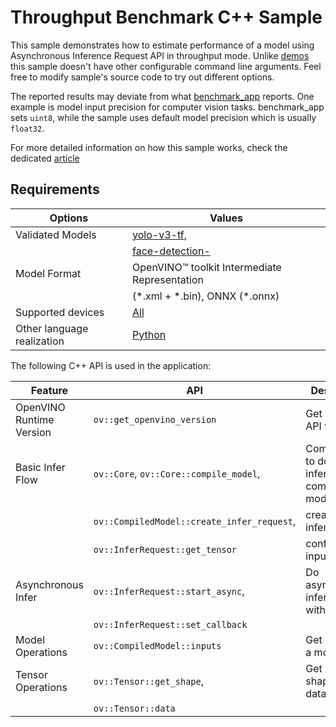 # Throughput Benchmark C++ Sample

This sample demonstrates how to estimate performance of a model using Asynchronous Inference Request API in throughput mode. Unlike [demos](https://github.com/openvinotoolkit/open_model_zoo/tree/master/demos) this sample doesn't have other configurable command line arguments. Feel free to modify sample's source code to try out different options.

The reported results may deviate from what [benchmark_app](https://docs.openvino.ai/2025/get-started/learn-openvino/openvino-samples/benchmark-tool.html) reports. One example is model input precision for computer vision tasks. benchmark_app sets ``uint8``, while the sample uses default model precision which is usually ``float32``.

For more detailed information on how this sample works, check the dedicated [article](https://docs.openvino.ai/2025/get-started/learn-openvino/openvino-samples/throughput-benchmark.html)

## Requirements

| Options                     | Values                                                                                                                         |
| ----------------------------| -------------------------------------------------------------------------------------------------------------------------------|
| Validated Models            | [yolo-v3-tf](https://github.com/openvinotoolkit/open_model_zoo/tree/master/models/public/yolo-v3-tf),                          |
|                             | [face-detection-](https://github.com/openvinotoolkit/open_model_zoo/tree/master/models/intel/face-detection-0200)              |
| Model Format                | OpenVINO™ toolkit Intermediate Representation                                                                                  |
|                             | (\*.xml + \*.bin), ONNX (\*.onnx)                                                                                              |
| Supported devices           | [All](https://docs.openvino.ai/2025/about-openvino/compatibility-and-support/supported-devices.html)                           |
| Other language realization  | [Python](https://docs.openvino.ai/2025/get-started/learn-openvino/openvino-samples/throughput-benchmark.html)                              |

The following C++ API is used in the application:

| Feature                  | API                                          | Description                                  |
| -------------------------| ---------------------------------------------|----------------------------------------------|
| OpenVINO Runtime Version | ``ov::get_openvino_version``                 | Get Openvino API version.                    |
| Basic Infer Flow         | ``ov::Core``, ``ov::Core::compile_model``,   | Common API to do inference: compile a model, |
|                          | ``ov::CompiledModel::create_infer_request``, | create an infer request,                     |
|                          | ``ov::InferRequest::get_tensor``             | configure input tensors.                     |
| Asynchronous Infer       | ``ov::InferRequest::start_async``,           | Do asynchronous inference with callback.     |
|                          | ``ov::InferRequest::set_callback``           |                                              |
| Model Operations         | ``ov::CompiledModel::inputs``                | Get inputs of a model.                       |
| Tensor Operations        | ``ov::Tensor::get_shape``,                   | Get a tensor shape and its data.             |
|                          | ``ov::Tensor::data``                         |                                              |


